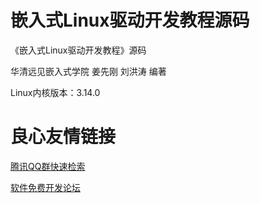 # 嵌入式Linux驱动开发教程源码

《嵌入式Linux驱动开发教程》源码

华清远见嵌入式学院 姜先刚 刘洪涛 编著

Linux内核版本：3.14.0


 # 良心友情链接

[腾讯QQ群快速检索](http://u.720life.cn/s/8cf73f7c)

[软件免费开发论坛](http://u.720life.cn/s/bbb01dc0)